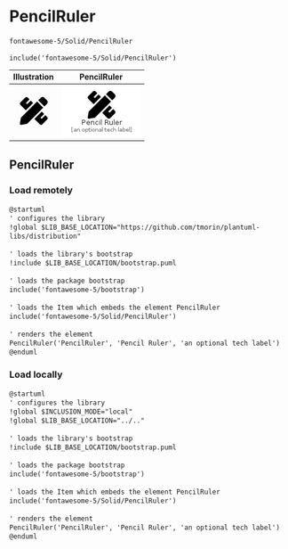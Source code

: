 # PencilRuler


```text
fontawesome-5/Solid/PencilRuler
```

```text
include('fontawesome-5/Solid/PencilRuler')
```



| Illustration | PencilRuler |
| :---: | :---: |
| ![illustration for Illustration](../../fontawesome-5/Solid/PencilRuler.png) | ![illustration for PencilRuler](../../fontawesome-5/Solid/PencilRuler.Local.png) |




## PencilRuler

### Load remotely
```plantuml
@startuml
' configures the library
!global $LIB_BASE_LOCATION="https://github.com/tmorin/plantuml-libs/distribution"

' loads the library's bootstrap
!include $LIB_BASE_LOCATION/bootstrap.puml

' loads the package bootstrap
include('fontawesome-5/bootstrap')

' loads the Item which embeds the element PencilRuler
include('fontawesome-5/Solid/PencilRuler')

' renders the element
PencilRuler('PencilRuler', 'Pencil Ruler', 'an optional tech label')
@enduml
```

### Load locally
```plantuml
@startuml
' configures the library
!global $INCLUSION_MODE="local"
!global $LIB_BASE_LOCATION="../.."

' loads the library's bootstrap
!include $LIB_BASE_LOCATION/bootstrap.puml

' loads the package bootstrap
include('fontawesome-5/bootstrap')

' loads the Item which embeds the element PencilRuler
include('fontawesome-5/Solid/PencilRuler')

' renders the element
PencilRuler('PencilRuler', 'Pencil Ruler', 'an optional tech label')
@enduml
```

